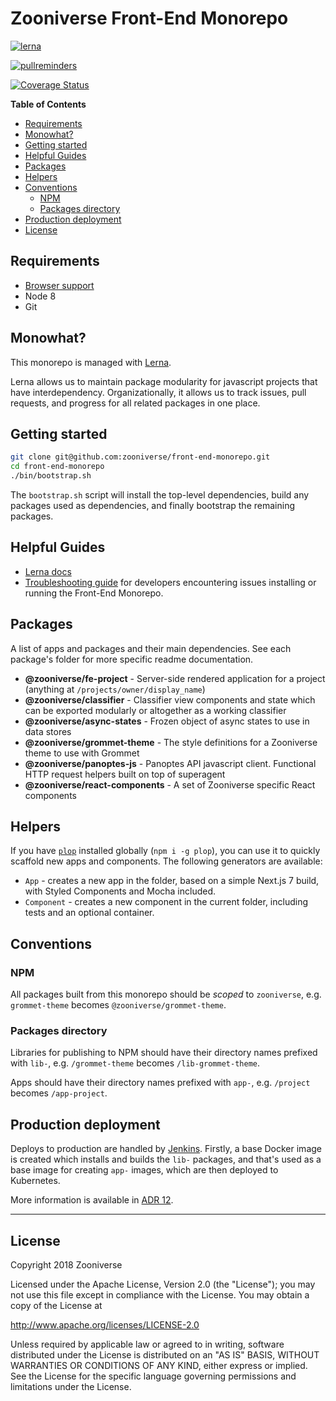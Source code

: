 # Zooniverse Front-End Monorepo

[![lerna](https://img.shields.io/badge/maintained%20with-lerna-cc00ff.svg)](https://lernajs.io/)

[![pullreminders](https://pullreminders.com/badge.svg)](https://pullreminders.com?ref=badge)

[![Coverage Status](https://coveralls.io/repos/github/zooniverse/front-end-monorepo/badge.svg?branch=master)](https://coveralls.io/github/zooniverse/front-end-monorepo?branch=master)

**Table of Contents**

- [Requirements](#requirements)
- [Monowhat?](#monowhat)
- [Getting started](#getting-started)
- [Helpful Guides](#helpful-guides)
- [Packages](#packages)
- [Helpers](#helpers)
- [Conventions](#conventions)
  - [NPM](#npm)
  - [Packages directory](#packages-directory)
- [Production deployment](#production-deployment)
- [License](#license)

## Requirements

- [Browser support](docs/arch/adr-3.md)
- Node 8
- Git

## Monowhat?

This monorepo is managed with [Lerna](https://github.com/lerna/lerna).

Lerna allows us to maintain package modularity for javascript projects that have interdependency. Organizationally, it allows us to track issues, pull requests, and progress for all related packages in one place.

## Getting started

```sh
git clone git@github.com:zooniverse/front-end-monorepo.git
cd front-end-monorepo
./bin/bootstrap.sh
```

The `bootstrap.sh` script will install the top-level dependencies, build any packages used as dependencies, and finally bootstrap the remaining packages.

## Helpful Guides

- [Lerna docs](https://github.com/lerna/lerna)
- [Troubleshooting guide](docs/troubleshooting-guide.md) for developers encountering issues installing or running the Front-End Monorepo.

## Packages

A list of apps and packages and their main dependencies. See each package's folder for more specific readme documentation.

- **@zooniverse/fe-project** - Server-side rendered application for a project (anything at `/projects/owner/display_name`)
- **@zooniverse/classifier** - Classifier view components and state which can be exported modularly or altogether as a working classifier
- **@zooniverse/async-states** - Frozen object of async states to use in data stores
- **@zooniverse/grommet-theme** - The style definitions for a Zooniverse theme to use with Grommet
- **@zooniverse/panoptes-js** - Panoptes API javascript client. Functional HTTP request helpers built on top of superagent
- **@zooniverse/react-components** - A set of Zooniverse specific React components


## Helpers

If you have [`plop`](https://plopjs.com/) installed globally (`npm i -g plop`), you can use it to quickly scaffold new apps and components. The following generators are available:

- `App` - creates a new app in the folder, based on a simple Next.js 7 build, with Styled Components and Mocha included.
- `Component` - creates a new component in the current folder, including tests and an optional container.

## Conventions

### NPM

All packages built from this monorepo should be _scoped_ to `zooniverse`, e.g. `grommet-theme` becomes `@zooniverse/grommet-theme`.

### Packages directory

Libraries for publishing to NPM should have their directory names prefixed with `lib-`, e.g. `/grommet-theme` becomes `/lib-grommet-theme`.

Apps should have their directory names prefixed with `app-`, e.g. `/project` becomes `/app-project`.

## Production deployment

Deploys to production are handled by [Jenkins](https://jenkins.zooniverse.org/job/Zooniverse%20GitHub/job/front-end-monorepo/). Firstly, a base Docker image is created which installs and builds the `lib-` packages, and that's used as a base image for creating `app-` images, which are then deployed to Kubernetes.

More information is available in [ADR 12](docs/arch/adr-12.md).

---

## License

Copyright 2018 Zooniverse

Licensed under the Apache License, Version 2.0 (the "License");
you may not use this file except in compliance with the License.
You may obtain a copy of the License at

http://www.apache.org/licenses/LICENSE-2.0

Unless required by applicable law or agreed to in writing, software
distributed under the License is distributed on an "AS IS" BASIS,
WITHOUT WARRANTIES OR CONDITIONS OF ANY KIND, either express or implied.
See the License for the specific language governing permissions and
limitations under the License.
